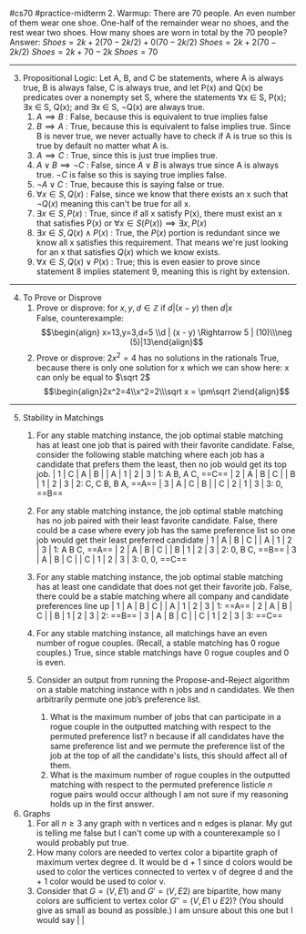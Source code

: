 #cs70 #practice-midterm
2. Warmup: There are 70 people. An even number of them wear one shoe. One-half of the remainder wear no shoes, and the rest wear two shoes. How many shoes are worn in total by the 70 people?
	Answer: 
			 $Shoes = 2k + 2(70-2k/2) + 0(70-2k/2)$
			$Shoes = 2k + 2(70-2k/2)$
			$Shoes = 2k + 70 - 2k$
			$Shoes = 70$
____
 3.  Propositional Logic: Let A, B, and C be statements, where A is always true, B is always false, C is always true, and let P(x) and Q(x) be predicates over a nonempty set S, where the statements ∀x ∈ S, P(x); ∃x ∈ S, Q(x); and ∃x ∈ S, ¬Q(x) are always true.
	 1.  $A \implies B$ : 
		 False, because this is equivalent to true implies false
	 2. $B \implies A$ : 
		 True, because this is equivalent to false implies true. Since B is never true, we never actually have to check if A is true so this is true by default no matter what A is.
	 3. $A \implies C$ : 
		 True, since this is just true implies true.
	 4. $A\vee B\implies\neg C$ : 
		 False, since $A\vee B$ is always true since A is always true. $\neg C$ is false so this is saying true implies false.
	 5. $\neg A \vee C$ : 
		 True, because this is saying false or true.
	 6. $\forall x \in S, Q(x)$ : 
		 False, since we know that there exists an x such that $\neg Q(x)$ meaning this can't be true for all x.
	 7. $\exists x \in S,P(x)$ : 
		 True, since if all x satisfy P(x), there must exist an x that satisfies P(x) or $\forall x \in S(P(x)) \implies \exists x,P(x)$
	 8. $\exists x \in S, Q(x) \wedge P(x)$ : 
		 True, the $P(x)$ portion is redundant since we know all x satisfies this requirement. That means we're just looking for an x that satisfies $Q(x)$ which we know exists.
	 9. $\forall x \in S, Q(x) \vee P(x)$ : 
		 True; this is even easier to prove since statement 8 implies statement 9, meaning this is right by extension.
____
 4. To Prove or Disprove
	 1. Prove or disprove: for $x,y,d \in \mathbb{Z}$ if $d | (x-y)$ then $d | x$  
		 False, counterexample: $$\begin{align} x=13,y=3,d=5 \\d | (x - y) \Rightarrow 5 | (10)\\\neg (5)|13\end{align}$$
	2. Prove or disprove:  $2x^2=4$ has no solutions in the rationals
		True, because there is only one solution for x which we can show here: x can only be equal to $\sqrt 2$ $$\begin{align}2x^2=4\\x^2=2\\\sqrt x = \pm\sqrt 2\end{align}$$
____
 5. Stability in Matchings
	 1. For any stable matching instance, the job optimal stable matching has at least one job that is paired with their favorite candidate. 
		  False, consider the following stable matching where each job has a   candidate that prefers them the least, then no job would get its top job.
		    | 1   | C   | A   | B   |              | A   | 1   | 2   | 3   |          1:    A B, A C, ==C==
		    | 2   | A   | B   | C   |              | B   | 1   | 2   | 3   |         2: C, C B, B A, ==A==
		    | 3   | A  | C   | B   |              | C   | 2   | 1    | 3   |          3: 0, ==B==
		    
	 2. For any stable matching instance, the job optimal stable matching has no job paired with their least favorite candidate.
		False, there could be a case where every job has the same preference list so one job would get their least preferred candidate
		     | 1   | A   | B   | C   |              | A   | 1   | 2   | 3   |          1:    A B C, ==A==
		     | 2   | A   | B   | C   |              | B   | 1   | 2   | 3   |         2: 0, B C, ==B==
		     | 3   | A  | B   | C   |               | C   | 1   | 2    | 3   |          3: 0, 0, ==C==
	 3. For any stable matching instance, the job optimal stable matching has at least one candidate that does not get their favorite job.
		  False, there could be a stable matching where all company and candidate preferences line up
                   | 1   | A   | B   | C   |              | A   | 1   | 2   | 3   |          1:    ==A==
		    | 2   | A   | B   | C   |              | B   | 1   | 2   | 3   |         2:  ==B==
		    | 3   | A   |  B  | C   |              | C   | 1   | 2   | 3   |          3:  ==C==
	 4. For any stable matching instance, all matchings have an even number of rogue couples. (Recall, a stable matching has 0 rogue couples.)
		  True, since stable matchings have 0 rogue couples and 0 is even.
	 5. Consider an output from running the Propose-and-Reject algorithm on a stable matching instance with n jobs and n candidates. We then arbitrarily permute one job’s preference list.
		 1. What is the maximum number of jobs that can participate in a rogue couple in the outputted matching with respect to the permuted preference list?
			   n because if all candidates have the same preference  list and we permute the preference list of the job at the top of all the candidate's lists, this should affect all of them.
		 2. What is the maximum number of rogue couples in the outputted matching with respect to the permuted preference listicle
			   $n$ rogue pairs would occur although I am not sure if my reasoning holds up in the first answer. 
 6. Graphs
	 1. For all $n \geq 3$  any graph with n vertices and n edges is planar.
		  My gut is telling me false but I can't come up with a counterexample so I would probably put true.
	  2. How many colors are needed to vertex color a bipartite graph of maximum vertex degree d.
		  It would be d + 1 since d colors would be used to color the vertices connected to vertex v of degree d and the + 1 color would be used to color v.
	  3. Consider that $G = (V,E1)$ and $G′ = (V,E2)$ are bipartite, how many colors are sufficient to vertex color $G′′ = (V,E1 ∪E2)?$ (You should give as small as bound as possible.)
		I am unsure about this one but I would say | |